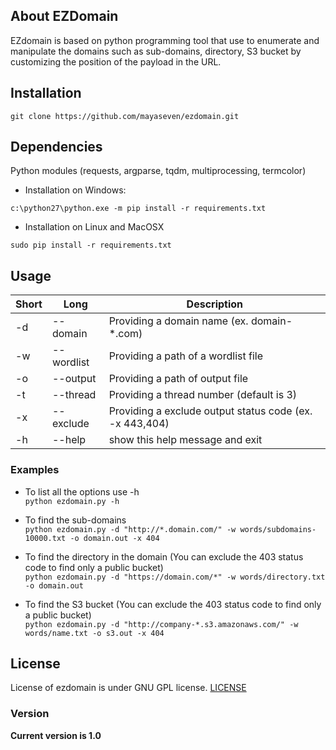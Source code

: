 ## About EZDomain
EZdomain is based on python programming tool that use to enumerate and manipulate the domains such as sub-domains, directory, S3 bucket by customizing the position of the payload in the URL.

## Installation
```
git clone https://github.com/mayaseven/ezdomain.git
```

## Dependencies
Python modules (requests, argparse, tqdm, multiprocessing, termcolor)

- Installation on Windows:
```
c:\python27\python.exe -m pip install -r requirements.txt
```

- Installation on Linux and MacOSX
```
sudo pip install -r requirements.txt
```

## Usage

| Short        | Long       | Description
| ------------ |------------|------------
| -d           | --domain   | Providing a domain name (ex. domain-*.com)
| -w           | --wordlist | Providing a path of a wordlist file
| -o           | --output   | Providing a path of output file
| -t           | --thread   | Providing a thread number (default is 3)
| -x           | --exclude  | Providing a exclude output status code (ex. -x 443,404)
| -h           | --help     | show this help message and exit

### Examples
* To list all the options use -h\
```python ezdomain.py -h```

* To find the sub-domains\
```python ezdomain.py -d "http://*.domain.com/" -w words/subdomains-10000.txt -o domain.out -x 404```

* To find the directory in the domain (You can exclude the 403 status code to find only a public bucket)\
```python ezdomain.py -d "https://domain.com/*" -w words/directory.txt -o domain.out```

* To find the S3 bucket (You can exclude the 403 status code to find only a public bucket)\
```python ezdomain.py -d "http://company-*.s3.amazonaws.com/" -w words/name.txt -o s3.out -x 404```

## License
License of ezdomain is under GNU GPL license. [LICENSE](https://github.com/MAYASEVEN/ezdomain/blob/master/LICENSE)

### Version
**Current version is 1.0**

